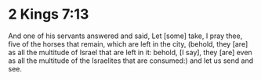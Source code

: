 # 2 Kings 7:13

And one of his servants answered and said, Let [some] take, I pray thee, five of the horses that remain, which are left in the city, (behold, they [are] as all the multitude of Israel that are left in it: behold, [I say], they [are] even as all the multitude of the Israelites that are consumed:) and let us send and see.